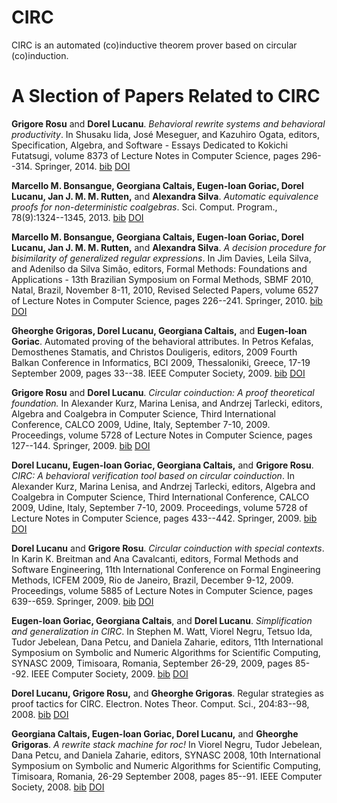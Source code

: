 # CIRC
 CIRC is an automated (co)inductive theorem prover based on circular (co)induction.
# A Slection of Papers Related to CIRC

**Grigore Rosu** and **Dorel Lucanu**. *Behavioral rewrite systems and behavioral productivity*. In Shusaku Iida, José Meseguer, and Kazuhiro Ogata, editors, Specification, Algebra, and Software - Essays Dedicated to Kokichi Futatsugi, volume 8373 of Lecture Notes in Computer Science, pages 296--314. Springer, 2014. [bib](https://dblp.org/rec/conf/birthday/RosuL14.bib) [DOI](https://link.springer.com/chapter/10.1007/978-3-642-54624-2_15)

**Marcello M. Bonsangue, Georgiana Caltais, Eugen-Ioan Goriac, Dorel Lucanu, Jan J. M. M. Rutten,** and **Alexandra Silva**. *Automatic equivalence proofs for non-deterministic coalgebras*. Sci. Comput. Program., 78(9):1324--1345, 2013. [bib](file:///Users/dlucanu/Documents/dpers/dblp/dblp-lucanu-oct2022_bib.html#DBLP:journals/scp/BonsangueCGLRS13) [DOI](http://dx.doi.org/10.1016/j.scico.2012.07.001)

**Marcello M. Bonsangue, Georgiana Caltais, Eugen-Ioan Goriac, Dorel Lucanu, Jan J. M. M. Rutten,** and **Alexandra Silva**. *A decision procedure for bisimilarity of generalized regular expressions*. In Jim Davies, Leila Silva, and Adenilso da Silva Simão, editors, Formal Methods: Foundations and Applications - 13th Brazilian Symposium on Formal Methods, SBMF 2010, Natal, Brazil, November 8-11, 2010, Revised Selected Papers, volume 6527 of Lecture Notes in Computer Science, pages 226--241. Springer, 2010. [bib](file:///Users/dlucanu/Documents/dpers/dblp/dblp-lucanu-oct2022_bib.html#DBLP:conf/sbmf/BonsangueCGLRS10) [DOI](http://dx.doi.org/10.1007/978-3-642-19829-8/_15)

**Gheorghe Grigoras, Dorel Lucanu, Georgiana Caltais,** and **Eugen-Ioan Goriac**. Automated proving of the behavioral attributes. In Petros Kefalas, Demosthenes Stamatis, and Christos Douligeris, editors, 2009 Fourth Balkan Conference in Informatics, BCI 2009, Thessaloniki, Greece, 17-19 September 2009, pages 33--38. IEEE Computer Society, 2009. [bib](file:///Users/dlucanu/Documents/dpers/dblp/dblp-lucanu-oct2022_bib.html#DBLP:conf/bci/GrigorasLCG09) [DOI](http://dx.doi.org/10.1109/BCI.2009.40)

**Grigore Rosu** and **Dorel Lucanu**. *Circular coinduction: A proof theoretical foundation.* In Alexander Kurz, Marina Lenisa, and Andrzej Tarlecki, editors, Algebra and Coalgebra in Computer Science, Third International Conference, CALCO 2009, Udine, Italy, September 7-10, 2009. Proceedings, volume 5728 of Lecture Notes in Computer Science, pages 127--144. Springer, 2009. [bib](file:///Users/dlucanu/Documents/dpers/dblp/dblp-lucanu-oct2022_bib.html#DBLP:conf/calco/RosuL09) [DOI](http://dx.doi.org/10.1007/978-3-642-03741-2/_10)

**Dorel Lucanu, Eugen-Ioan Goriac, Georgiana Caltais,** and **Grigore Rosu**. *CIRC: A behavioral verification tool based on circular coinduction*. In Alexander Kurz, Marina Lenisa, and Andrzej Tarlecki, editors, Algebra and Coalgebra in Computer Science, Third International Conference, CALCO 2009, Udine, Italy, September 7-10, 2009. Proceedings, volume 5728 of Lecture Notes in Computer Science, pages 433--442. Springer, 2009. [bib](file:///Users/dlucanu/Documents/dpers/dblp/dblp-lucanu-oct2022_bib.html#DBLP:conf/calco/LucanuGCR09) [DOI](http://dx.doi.org/10.1007/978-3-642-03741-2/_30)

**Dorel Lucanu** and **Grigore Rosu**. *Circular coinduction with special contexts*. In Karin K. Breitman and Ana Cavalcanti, editors, Formal Methods and Software Engineering, 11th International Conference on Formal Engineering Methods, ICFEM 2009, Rio de Janeiro, Brazil, December 9-12, 2009. Proceedings, volume 5885 of Lecture Notes in Computer Science, pages 639--659. Springer, 2009. [bib](file:///Users/dlucanu/Documents/dpers/dblp/dblp-lucanu-oct2022_bib.html#DBLP:conf/icfem/LucanuR09) [DOI](http://dx.doi.org/10.1007/978-3-642-10373-5/_33)

**Eugen-Ioan Goriac, Georgiana Caltais**, and **Dorel Lucanu**. *Simplification and generalization in CIRC*. In Stephen M. Watt, Viorel Negru, Tetsuo Ida, Tudor Jebelean, Dana Petcu, and Daniela Zaharie, editors, 11th International Symposium on Symbolic and Numeric Algorithms for Scientific Computing, SYNASC 2009, Timisoara, Romania, September 26-29, 2009, pages 85--92. IEEE Computer Society, 2009. [bib](file:///Users/dlucanu/Documents/dpers/dblp/dblp-lucanu-oct2022_bib.html#DBLP:conf/synasc/GoriacCL09) [DOI](http://dx.doi.org/10.1109/SYNASC.2009.54)

**Dorel Lucanu, Grigore Rosu,** and **Gheorghe Grigoras**. Regular strategies as proof tactics for CIRC. Electron. Notes Theor. Comput. Sci., 204:83--98, 2008. [bib](file:///Users/dlucanu/Documents/dpers/dblp/dblp-lucanu-oct2022_bib.html#DBLP:journals/entcs/LucanuRG08) [DOI](http://dx.doi.org/10.1016/j.entcs.2008.03.055)

**Georgiana Caltais, Eugen-Ioan Goriac, Dorel Lucanu,** and **Gheorghe Grigoras**. *A rewrite stack machine for roc!* In Viorel Negru, Tudor Jebelean, Dana Petcu, and Daniela Zaharie, editors, SYNASC 2008, 10th International Symposium on Symbolic and Numeric Algorithms for Scientific Computing, Timisoara, Romania, 26-29 September 2008, pages 85--91. IEEE Computer Society, 2008. [bib](file:///Users/dlucanu/Documents/dpers/dblp/dblp-lucanu-oct2022_bib.html#DBLP:conf/synasc/CaltaisGLG08) [DOI](http://dx.doi.org/10.1109/SYNASC.2008.76)
